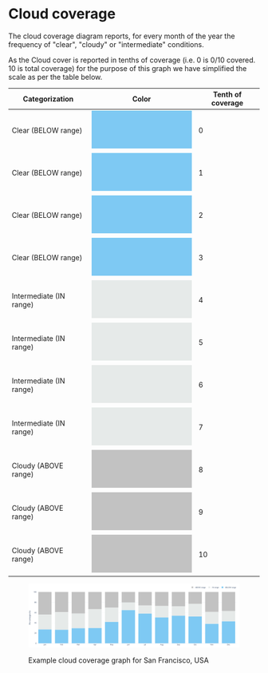 # Cloud coverage

The cloud coverage diagram reports, for every month of the year the frequency of "clear", "cloudy" or "intermediate" conditions.

As the Cloud cover is reported in tenths of coverage (i.e. 0 is 0/10 covered. 10 is total coverage) for the purpose of this graph we have simplified the scale as per the table below.

| Categorization          | Color                                                                           | Tenth of coverage |
| ----------------------- | ------------------------------------------------------------------------------- | ----------------- |
| Clear (BELOW range)     | <img src="../../../.gitbook/assets/clear.2.png" alt="" data-size="line">        | 0                 |
| Clear (BELOW range)     | <img src="../../../.gitbook/assets/clear.2.png" alt="" data-size="line">        | 1                 |
| Clear (BELOW range)     | <img src="../../../.gitbook/assets/clear.2.png" alt="" data-size="line">        | 2                 |
| Clear (BELOW range)     | <img src="../../../.gitbook/assets/clear.2.png" alt="" data-size="line">        | 3                 |
| Intermediate (IN range) | <img src="../../../.gitbook/assets/Intermediate.2.png" alt="" data-size="line"> | 4                 |
| Intermediate (IN range) | <img src="../../../.gitbook/assets/Intermediate.2.png" alt="" data-size="line"> | 5                 |
| Intermediate (IN range) | <img src="../../../.gitbook/assets/Intermediate.2.png" alt="" data-size="line"> | 6                 |
| Intermediate (IN range) | <img src="../../../.gitbook/assets/Intermediate.2.png" alt="" data-size="line"> | 7                 |
| Cloudy (ABOVE range)    | <img src="../../../.gitbook/assets/Cloudy.2.png" alt="" data-size="line">       | 8                 |
| Cloudy (ABOVE range)    | <img src="../../../.gitbook/assets/Cloudy.2.png" alt="" data-size="line">       | 9                 |
| Cloudy (ABOVE range)    | <img src="../../../.gitbook/assets/Cloudy.2.png" alt="" data-size="line">       | 10                |

<figure><img src="../../../.gitbook/assets/CBEClima_San Francisco Intl AP_USA_cloud_cover_sun_tab.svg" alt=""><figcaption><p>Example cloud coverage graph for San Francisco, USA</p></figcaption></figure>
